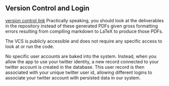 ## Version Control and Login
[version control link](https://github.com/hgzimmerman/SWEN344-web-project)
Practically speaking, you should look at the deliverables in the repository instead of these generated PDFs given gross formatting errors resulting from compiling markdown to LaTeX to produce those PDFs.

The VCS is publicly accessible and does not require any specific access to look at or run the code.

No specific user accounts are baked into the system.
Instead, when you allow the app to use your twitter identity, a new record connected to your twitter account is created in the database.
This user record is then associated with your unique twitter user id, allowing different logins to associate your twitter account with persisted data in our system.

